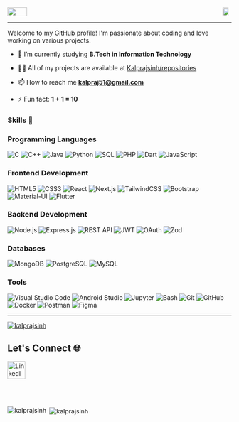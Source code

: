 
<!--  [![Typing SVG](https://readme-typing-svg.herokuapp.com?size=40&center=true&vCenter=true&width=1000&height=100&lines=HI+👋+I+AM+KALPRAJ.)](https://git.io/typing-svg) -->

<div style="display: flex; align-items: center;">
  <img src="https://github.com/Kalprajsinh/Kalprajsinh/assets/96036005/6be6240b-f4c3-428e-a4cb-c0eefec14a6b" width="9%" style="flex:100%;">
  <a href="https://git.io/typing-svg" target="_blank">
    <img src="https://readme-typing-svg.herokuapp.com?size=40?font=Vollkorn&center=true&vCenter=true&color=F79E83&width=1000&height=100&lines=HI+👋+I+AM+KALPRAJ." style="width: 80%;">
  </a>
</div>
<hr>
Welcome to my GitHub profile! I'm passionate about coding and love working on various projects.

 
- 🌱 I’m currently studying **B.Tech in Information Technology**

- 👨‍💻 All of my projects are available at [Kalprajsinh/repositories](https://github.com/Kalprajsinh?tab=repositories)

- 📫 How to reach me **kalpraj51@gmail.com**

- ⚡ Fun fact: **1 + 1 = 10**

### Skills 🚀

### Programming Languages
![C](https://img.shields.io/badge/C-00599C?style=for-the-badge&logo=c&logoColor=white)
![C++](https://img.shields.io/badge/C++-00599C?style=for-the-badge&logo=c%252B%252B&logoColor=white)
![Java](https://img.shields.io/badge/Java-007396?style=for-the-badge&logo=java&logoColor=white)
![Python](https://img.shields.io/badge/Python-3776AB?style=for-the-badge&logo=python&logoColor=white)
![SQL](https://img.shields.io/badge/SQL-006F8E?style=for-the-badge&logo=postgresql&logoColor=white)
![PHP](https://img.shields.io/badge/PHP-777BB4?style=for-the-badge&logo=php&logoColor=white)
![Dart](https://img.shields.io/badge/Dart-0175C2?style=for-the-badge&logo=dart&logoColor=white)
![JavaScript](https://img.shields.io/badge/JavaScript-F7DF1E?style=for-the-badge&logo=javascript&logoColor=black)

### Frontend Development
![HTML5](https://img.shields.io/badge/HTML5-E34F26?style=for-the-badge&logo=html5&logoColor=white)
![CSS3](https://img.shields.io/badge/CSS3-1572B6?style=for-the-badge&logo=css3&logoColor=white)
![React](https://img.shields.io/badge/React-61DAFB?style=for-the-badge&logo=react&logoColor=black)
![Next.js](https://img.shields.io/badge/Next.js-000000?style=for-the-badge&logo=nextdotjs&logoColor=white)
![TailwindCSS](https://img.shields.io/badge/TailwindCSS-06B6D4?style=for-the-badge&logo=tailwindcss&logoColor=white)
![Bootstrap](https://img.shields.io/badge/Bootstrap-563D7C?style=for-the-badge&logo=bootstrap&logoColor=white)
![Material-UI](https://img.shields.io/badge/Material--UI-0081CB?style=for-the-badge&logo=mui&logoColor=white)
![Flutter](https://img.shields.io/badge/Flutter-02569B?style=for-the-badge&logo=flutter&logoColor=white)

### Backend Development
![Node.js](https://img.shields.io/badge/Node.js-339933?style=for-the-badge&logo=node.js&logoColor=white)
![Express.js](https://img.shields.io/badge/Express.js-000000?style=for-the-badge&logo=express&logoColor=white)
![REST API](https://img.shields.io/badge/REST%20API-25D366?style=for-the-badge&logo=api&logoColor=white)
![JWT](https://img.shields.io/badge/JWT-000000?style=for-the-badge&logo=json-web-tokens&logoColor=white)
![OAuth](https://img.shields.io/badge/OAuth-2.0-9B79B8?style=for-the-badge&logo=oauth&logoColor=white)
![Zod](https://img.shields.io/badge/Zod-ffffff?style=for-the-badge&logo=zod&logoColor=black)

### Databases
![MongoDB](https://img.shields.io/badge/MongoDB-47A248?style=for-the-badge&logo=mongodb&logoColor=white)
![PostgreSQL](https://img.shields.io/badge/PostgreSQL-336791?style=for-the-badge&logo=postgresql&logoColor=white)
![MySQL](https://img.shields.io/badge/MySQL-4479A1?style=for-the-badge&logo=mysql&logoColor=white)

### Tools
![Visual Studio Code](https://img.shields.io/badge/Visual%20Studio%20Code-007ACC?style=for-the-badge&logo=visual-studio-code&logoColor=white)
![Android Studio](https://img.shields.io/badge/Android%20Studio-3DDC84?style=for-the-badge&logo=android-studio&logoColor=white)
![Jupyter](https://img.shields.io/badge/Jupyter-F37626?style=for-the-badge&logo=jupyter&logoColor=white)
![Bash](https://img.shields.io/badge/Bash-4EAA25?style=for-the-badge&logo=gnubash&logoColor=white)
![Git](https://img.shields.io/badge/Git-F05032?style=for-the-badge&logo=git&logoColor=white)
![GitHub](https://img.shields.io/badge/GitHub-181717?style=for-the-badge&logo=github&logoColor=white)
![Docker](https://img.shields.io/badge/Docker-2496ED?style=for-the-badge&logo=docker&logoColor=white)
![Postman](https://img.shields.io/badge/Postman-FF6C37?style=for-the-badge&logo=postman&logoColor=white)
![Figma](https://img.shields.io/badge/Figma-F24E1E?style=for-the-badge&logo=figma&logoColor=white)


<hr>

<p align="left"> <a href="https://github.com/ryo-ma/github-profile-trophy"><img src="https://github-profile-trophy.vercel.app/?username=kalprajsinh" alt="kalprajsinh" /></a> </p>

## Let's Connect 🌐
<p align="left">
<a href="https://www.linkedin.com/in/kalpraj-rana-684b98247?lipi=urn%3Ali%3Apage%3Ad_flagship3_profile_view_base_contact_details%3BrFgKNML4QpqWnD0QeQ0qJg%3D%3D" target="_blank"><img src="https://img.icons8.com/color/96/000000/linkedin.png" alt="LinkedIn" width="40" height="40"/></a>
</p>

<br><br>
<p><img align="left" src="https://github-readme-stats.vercel.app/api/top-langs?username=kalprajsinh&show_icons=true&locale=en&layout=compact" alt="kalprajsinh" /></p>
<p>&nbsp;<img align="center" src="https://github-readme-stats.vercel.app/api?username=kalprajsinh&show_icons=true&locale=en" alt="kalprajsinh" /></p>








<!--### Hi there 👋


<!--
**Kalprajsinh/Kalprajsinh** is a ✨ _special_ ✨ repository because its `README.md` (this file) appears on your GitHub profile.

[![Typing SVG](https://readme-typing-svg.herokuapp.com?size=40&center=true&vCenter=true&width=1000&height=100&lines=HI+I+AM+KALPRAJ.;I+AM+A+DEVELOPER.;WELCOME+TO+VISIT+MY+PROFILE.)](https://git.io/typing-svg)

Here are some ideas to get you started:

- 🔭 I’m currently working on ...
- 🌱 I’m currently learning ...
- 👯 I’m looking to collaborate on ...
- 🤔 I’m looking for help with ...
- 💬 Ask me about ...
- 📫 How to reach me: ...
- 😄 Pronouns: ...
- ⚡ Fun fact: ...
### About
- Programming launguage : `C`, `C++`, `Java (Basic)` , `Python (Basic)`

### Connect

<a href=""> 
  <img align="left" src=""/>
</a>
<a href=""> 
    <img align="left" src=""></img>
</a>
<a href=""> 
    <img align="left" src=""></img>
</a>
<a href=""> 
    <img align="left" src=""></img>
</a>
-->

